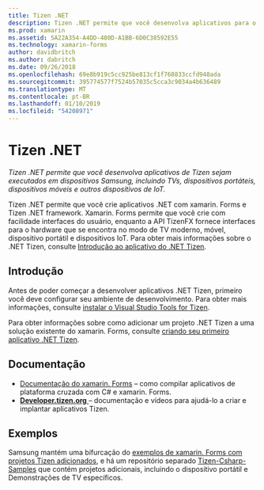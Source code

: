 ```yaml
---
title: Tizen .NET
description: Tizen .NET permite que você desenvolva aplicativos para o sistema de operacional Tizen, que é executado em dispositivos Samsung, incluindo TVs, dispositivos portáteis, dispositivos móveis e outros dispositivos de IoT.
ms.prod: xamarin
ms.assetid: 5A22A354-A4DD-480D-A1BB-6D0C38592E55
ms.technology: xamarin-forms
author: davidbritch
ms.author: dabritch
ms.date: 09/26/2018
ms.openlocfilehash: 69e8b919c5cc925be813cf1f768833ccfd948ada
ms.sourcegitcommit: 395774577f7524b57035c5cca3c9034a4b636489
ms.translationtype: MT
ms.contentlocale: pt-BR
ms.lasthandoff: 01/10/2019
ms.locfileid: "54208971"
---
```

# <a name="tizen-net"></a>Tizen .NET

_Tizen .NET permite que você desenvolva aplicativos de Tizen sejam executados em dispositivos Samsung, incluindo TVs, dispositivos portáteis, dispositivos móveis e outros dispositivos de IoT._

Tizen .NET permite que você crie aplicativos .NET com xamarin. Forms e Tizen .NET framework. Xamarin. Forms permite que você crie com facilidade interfaces do usuário, enquanto a API TizenFX fornece interfaces para o hardware que se encontra no modo de TV moderno, móvel, dispositivo portátil e dispositivos IoT. Para obter mais informações sobre o .NET Tizen, consulte [Introdução ao aplicativo do .NET Tizen](https://developer.tizen.org/development/training/.net-application).

## <a name="get-started"></a>Introdução

Antes de poder começar a desenvolver aplicativos .NET Tizen, primeiro você deve configurar seu ambiente de desenvolvimento. Para obter mais informações, consulte [instalar o Visual Studio Tools for Tizen](https://developer.tizen.org/development/visual-studio-tools-tizen/installing-visual-studio-tools-tizen).

Para obter informações sobre como adicionar um projeto .NET Tizen a uma solução existente do xamarin. Forms, consulte [criando seu primeiro aplicativo .NET Tizen](https://developer.tizen.org/development/training/.net-application/creating-your-first-tizen-.net-application).

## <a name="documentation"></a>Documentação

- [Documentação do xamarin. Forms](~/xamarin-forms/index.yml) &ndash; como compilar aplicativos de plataforma cruzada com C# e xamarin. Forms.
- [**Developer.tizen.org** ](https://developer.tizen.org/development) &ndash; documentação e vídeos para ajudá-lo a criar e implantar aplicativos Tizen.

## <a name="samples"></a>Exemplos

Samsung mantém uma bifurcação do [exemplos de xamarin. Forms com projetos Tizen adicionados](https://github.com/Samsung/xamarin-forms-samples), e há um repositório separado [Tizen-Csharp-Samples](https://github.com/Samsung/Tizen-CSharp-Samples) que contém projetos adicionais, incluindo o dispositivo portátil e Demonstrações de TV específicos.
